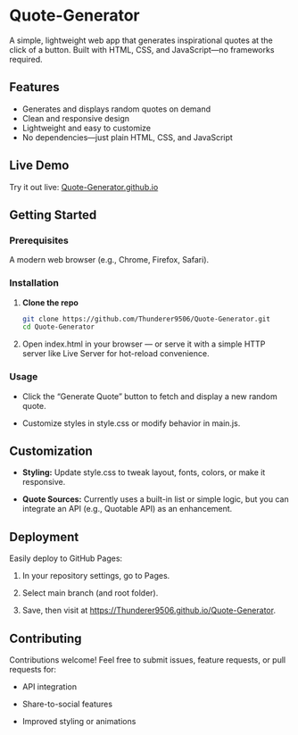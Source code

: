 # Quote-Generator

A simple, lightweight web app that generates inspirational quotes at the click of a button. Built with HTML, CSS, and JavaScript—no frameworks required.

## Features

- Generates and displays random quotes on demand
- Clean and responsive design
- Lightweight and easy to customize
- No dependencies—just plain HTML, CSS, and JavaScript

## Live Demo

Try it out live: [Quote-Generator.github.io](https://thunderer9506.github.io/Quote-Generator.github.io/)

## Getting Started

### Prerequisites

A modern web browser (e.g., Chrome, Firefox, Safari).

### Installation

1. **Clone the repo**  
   ```bash
   git clone https://github.com/Thunderer9506/Quote-Generator.git
   cd Quote-Generator
2. Open index.html in your browser — or serve it with a simple HTTP server like Live Server for hot-reload convenience.

### Usage
- Click the “Generate Quote” button to fetch and display a new random quote.

- Customize styles in style.css or modify behavior in main.js.

## Customization
- __Styling:__ Update style.css to tweak layout, fonts, colors, or make it responsive.

- __Quote Sources:__ Currently uses a built-in list or simple logic, but you can integrate an API (e.g., Quotable API) as an enhancement.

## Deployment
Easily deploy to GitHub Pages:

1. In your repository settings, go to Pages.

2. Select main branch (and root folder).

3. Save, then visit at https://Thunderer9506.github.io/Quote-Generator.

## Contributing
Contributions welcome! Feel free to submit issues, feature requests, or pull requests for:

- API integration

- Share-to-social features

- Improved styling or animations
